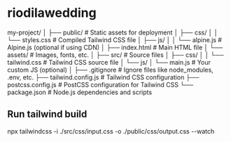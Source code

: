 # riodilawedding

my-project/
│
├── public/                     # Static assets for deployment
│   ├── css/
│   │   └── styles.css          # Compiled Tailwind CSS file
│   ├── js/
│   │   └── alpine.js           # Alpine.js (optional if using CDN)
│   ├── index.html              # Main HTML file
│   └── assets/                 # Images, fonts, etc.
│
├── src/                        # Source files
│   ├── css/
│   │   └── tailwind.css        # Tailwind CSS source file
│   └── js/
│       └── main.js             # Your custom JS (optional)
│
├── .gitignore                  # Ignore files like node_modules, .env, etc.
├── tailwind.config.js          # Tailwind CSS configuration
├── postcss.config.js           # PostCSS configuration for Tailwind CSS
└── package.json                # Node.js dependencies and scripts

## Run tailwind build
npx tailwindcss -i ./src/css/input.css -o ./public/css/output.css --watch